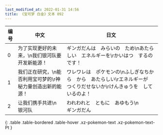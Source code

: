 ```yaml
---
last_modified_at: 2022-01-31 14:56
title: 《宝可梦 白金》文本 092
---
```

| 编号 | 中文 | 日文 |
| ---- | ---- | ---- |
| 0 | 为了实现更好的未来，\n我们银河队要开发新能源！ | ギンガだんは　みらいの　ため\nあたらしい　エネルギーを\rかいはつ　するのです！ |
| 1 | 我们正在研究，\n能否利用宝可梦的\r神秘力量创造出新的能源！ | ワレワレは　ポケモンの\nふしぎなちから　から　あたらしい\rエネルギーが　つくりだせないか\rけんきゅうを　しているのよ！ |
| 2 | 让我们携手共进\n　　　　　银河队 | われわれと　ともに　あゆもう\n　　　　　　　　　　　ギンガだん |
{: .table .table-bordered .table-hover .xz-pokemon-text .xz-pokemon-text-Pt }